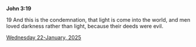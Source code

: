 **John 3:19**

19 And this is the condemnation, that light is come into the world, and men loved darkness rather than light, because their deeds were evil.

[Wednesday 22-January, 2025](https://getbible.life/kjv/John/3/19)
